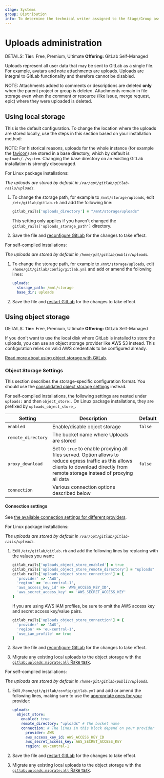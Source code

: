 ```yaml
---
stage: Systems
group: Distribution
info: To determine the technical writer assigned to the Stage/Group associated with this page, see https://handbook.gitlab.com/handbook/product/ux/technical-writing/#assignments
---
```


# Uploads administration

DETAILS:
**Tier:** Free, Premium, Ultimate
**Offering:** GitLab Self-Managed

Uploads represent all user data that may be sent to GitLab as a single file. For example, avatars and note attachments are uploads. Uploads are integral to GitLab functionality and therefore cannot be disabled.

NOTE:
Attachments added to comments or descriptions are deleted **only** when the parent project or group
is deleted. Attachments remain in file storage even when the comment or resource (like issue, merge
request, epic) where they were uploaded is deleted.

## Using local storage

This is the default configuration. To change the location where the uploads are
stored locally, use the steps in this section based on your installation method:

NOTE:
For historical reasons, uploads for the whole instance (for example the [favicon](../administration/appearance.md#customize-the-favicon)) are stored in a base directory,
which by default is `uploads/-/system`. Changing the base
directory on an existing GitLab installation is strongly discouraged.

For Linux package installations:

_The uploads are stored by default in `/var/opt/gitlab/gitlab-rails/uploads`._

1. To change the storage path, for example to `/mnt/storage/uploads`, edit
   `/etc/gitlab/gitlab.rb` and add the following line:

   ```ruby
   gitlab_rails['uploads_directory'] = "/mnt/storage/uploads"
   ```

   This setting only applies if you haven't changed the `gitlab_rails['uploads_storage_path']` directory.

1. Save the file and [reconfigure GitLab](restart_gitlab.md#reconfigure-a-linux-package-installation) for the changes to take effect.

For self-compiled installations:

_The uploads are stored by default in
`/home/git/gitlab/public/uploads`._

1. To change the storage path, for example to `/mnt/storage/uploads`, edit
   `/home/git/gitlab/config/gitlab.yml` and add or amend the following lines:

   ```yaml
   uploads:
     storage_path: /mnt/storage
     base_dir: uploads
   ```

1. Save the file and [restart GitLab](restart_gitlab.md#self-compiled-installations) for the changes to take effect.

## Using object storage

DETAILS:
**Tier:** Free, Premium, Ultimate
**Offering:** GitLab Self-Managed

If you don't want to use the local disk where GitLab is installed to store the
uploads, you can use an object storage provider like AWS S3 instead.
This configuration relies on valid AWS credentials to be configured already.

[Read more about using object storage with GitLab](object_storage.md).

### Object Storage Settings

This section describes the storage-specific configuration format.
You should use the
[consolidated object storage settings](object_storage.md#configure-a-single-storage-connection-for-all-object-types-consolidated-form) instead.

For self-compiled installations, the following settings are nested under `uploads:` and then `object_store:`. On Linux
package installations, they are prefixed by `uploads_object_store_`.

| Setting | Description | Default |
|---------|-------------|---------|
| `enabled` | Enable/disable object storage | `false` |
| `remote_directory` | The bucket name where Uploads are stored| |
| `proxy_download` | Set to `true` to enable proxying all files served. Option allows to reduce egress traffic as this allows clients to download directly from remote storage instead of proxying all data | `false` |
| `connection` | Various connection options described below | |

#### Connection settings

See [the available connection settings for different providers](object_storage.md#configure-the-connection-settings).

For Linux package installations:

_The uploads are stored by default in
`/var/opt/gitlab/gitlab-rails/uploads`._

1. Edit `/etc/gitlab/gitlab.rb` and add the following lines by replacing with
   the values you want:

   ```ruby
   gitlab_rails['uploads_object_store_enabled'] = true
   gitlab_rails['uploads_object_store_remote_directory'] = "uploads"
   gitlab_rails['uploads_object_store_connection'] = {
     'provider' => 'AWS',
     'region' => 'eu-central-1',
     'aws_access_key_id' => 'AWS_ACCESS_KEY_ID',
     'aws_secret_access_key' => 'AWS_SECRET_ACCESS_KEY'
   }
   ```

   If you are using AWS IAM profiles, be sure to omit the AWS access key and secret access key/value pairs.

   ```ruby
   gitlab_rails['uploads_object_store_connection'] = {
     'provider' => 'AWS',
     'region' => 'eu-central-1',
     'use_iam_profile' => true
   }
   ```

1. Save the file and [reconfigure GitLab](restart_gitlab.md#reconfigure-a-linux-package-installation) for the changes to take effect.
1. Migrate any existing local uploads to the object storage with the [`gitlab:uploads:migrate:all` Rake task](raketasks/uploads/migrate.md).

For self-compiled installations:

_The uploads are stored by default in
`/home/git/gitlab/public/uploads`._

1. Edit `/home/git/gitlab/config/gitlab.yml` and add or amend the following
   lines, making sure to use the [appropriate ones for your provider](object_storage.md#configure-the-connection-settings):

   ```yaml
   uploads:
     object_store:
       enabled: true
       remote_directory: "uploads" # The bucket name
       connection: # The lines in this block depend on your provider
         provider: AWS
         aws_access_key_id: AWS_ACCESS_KEY_ID
         aws_secret_access_key: AWS_SECRET_ACCESS_KEY
         region: eu-central-1
   ```

1. Save the file and [restart GitLab](restart_gitlab.md#self-compiled-installations) for the changes to take effect.
1. Migrate any existing local uploads to the object storage with the [`gitlab:uploads:migrate:all` Rake task](raketasks/uploads/migrate.md).
